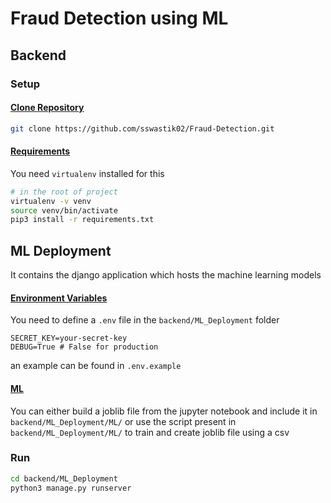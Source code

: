 # Fraud Detection using ML

## Backend

### Setup

#### <u>Clone Repository</u>
```sh
git clone https://github.com/sswastik02/Fraud-Detection.git

```

#### <u>Requirements</u>

You need `virtualenv` installed for this
```sh
# in the root of project
virtualenv -v venv
source venv/bin/activate
pip3 install -r requirements.txt

```

## ML Deployment
It contains the django application which hosts the machine learning models

#### <u>Environment Variables</u>
You need to define a `.env` file in the `backend/ML_Deployment` folder

```
SECRET_KEY=your-secret-key
DEBUG=True # False for production

```

an example can be found in `.env.example`

#### <u>ML</u>

You can either build a joblib file from the jupyter notebook and include it in `backend/ML_Deployment/ML/` or use the script present in `backend/ML_Deployment/ML/` to train and create joblib file using a csv


### Run

```sh
cd backend/ML_Deployment
python3 manage.py runserver

```
